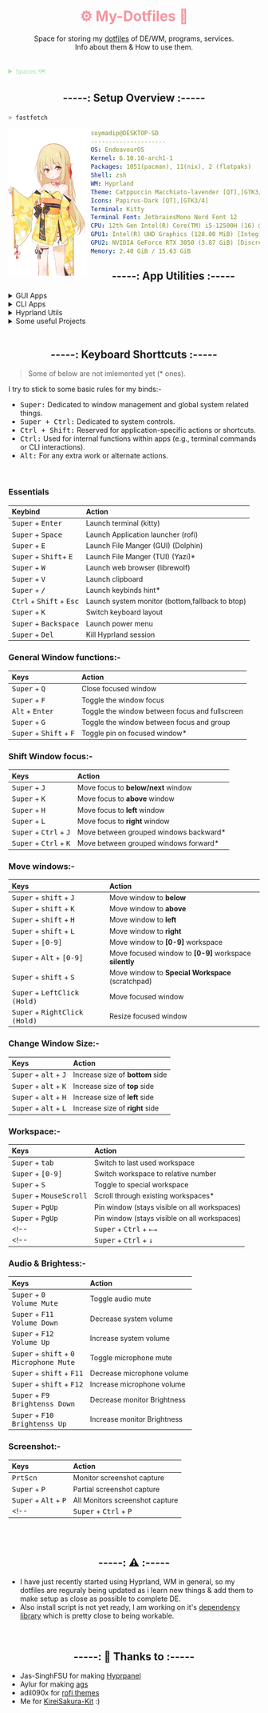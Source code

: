 <!-- -------- Header start --------- -->

<div align = center>
  <h1 style="color:#f594a0">
    ⚙️ My-Dotfiles 🔧 
  </h1>
  <p>Space for storing my <a href="https://wiki.archlinux.org/title/Dotfiles">dotfiles</a> of DE/WM, programs, services.
     <br>
     Info about them & How to use them.
  </p>
</div>

<br>

<details>
  <summary style="color:#a2e3ac">
    <small>Spaces 🗺️</small>
  </summary>

- **💻 dotfiles (current) ⇽**
- [💻 dotfiles (Plasma)][dtfls_plsma]
- [💻 dotfiles (Windows)][dtfls_win]
- [🌐 Website][wbste]
<!-- - [🗜 Home Server][hmsrvr] -->
</details>

[dtfls]:      https://github.com/soymadip/Dotfiles#%EF%B8%8F-my-dotfiles--
[dtfls_plsma]:https://github.com/soymadip/Dotfiles/tree/dotfiles-Plasma#%EF%B8%8F-my-dotfiles-plasma--
[dtfls_win]:  https://github.com/soymadip/Dotfiles/tree/dotfiles-Windows#%EF%B8%8F-my-dotfiles-plasma--
[wbste]:      https://github.com/soymadip/Dotfiles/tree/Website#%EF%B8%8F-my-website--
<!-- [hmsrvr]:     https://github.com/soymadip/Dotfiles/tree/Home-server#%EF%B8%8F-my-home-server-- -->


<!-- -------- Header End --------- -->


<h2 align="center">-----: Setup Overview :-----</h2>

```zsh
> fastfetch
```

<img align="left" src="./src/Assets/neofetch.webp" width="158px" alt="fastfetch avatar"/>

```yaml
 soymadip@DESKTOP-SD 
 ---------------------
 OS: EndeavourOS 
 Kernel: 6.10.10-arch1-1
 Packages: 1051(pacman), 11(nix), 2 (flatpaks)
 Shell: zsh
 WM: Hyprland
 Theme: Catppuccin Macchiato-lavender [QT],[GTK3/4] 
 Icons: Papirus-Dark [QT],[GTK3/4] 
 Terminal: Kitty
 Terminal Font: JetbrainsMono Nerd Font 12
 CPU: 12th Gen Intel(R) Core(TM) i5-12500H (16) @ 4.50 GHz
 GPU1: Intel(R) UHD Graphics (128.00 MiB) [Integrated]
 GPU2: NVIDIA GeForce RTX 3050 (3.87 GiB) [Discrete]
 Memory: 2.40 GiB / 15.63 GiB
```

<!-- ------------------ -->

<h2 align="center">-----: App Utilities :-----</h2>

<details>
  <summary>GUI Apps</summary>

- **[Kitty][kty] --**                               My default *Terminal* App.
- **[Wezterm][wztrm] --**                           Gpu Accelarated *Terminal* with lua as config language.
- **[Dolphin][dlphn] --**                           KDE *File Manager*.
- **[Okular][oklr] --**                             KDE Document Viewer.
- **[KDE Connect][kcnct] --**                       Control your PC from your Android.
- **Disks --**                                      Gnome *Disk utility*.
- **[VS Codium][code] --**                          FOSS Fork of VS Code without **telemetry**.
- **[kate][kte] --**                                KDE IDE 
- **[Obsidian][obsidian] --**                       "Second Brain" for Note Taking.
- **[LibreOffice][lbrofc] --**                      Open Source Office Utility.
- **[LibreWolf][lbrolf] --**                        A custom version of Firefox, focused on privacy, security and freedom.
- **[zen Browser][zen] --**                         web browser built on top of Firefox, focusing on faster, more secure, and beautifully customizable browsing experience. 
- **[Firefox PWA][ffpwa] --**                       Workarround for Firefox's [No PWA support][nfpwa] crap.
- **[Brave][brv] --**                               Chromium based Privacy focused Browser.
- **[MPV Player][mpv] --**                          The Command line video player.
- **[VLC  Media Player][vlc] --**                   Videolan's on-the-go video player.
- **[Spicetify][spctfy]  --**                       Customize Spotify linux client.
- **[Kasts][ksts] --**                              Podcast Player.
- **[64gram][64grm] --**                            Unofficial Telegram client with many customizations.
- **[KeepassXC][kpssxc] --**                        Offline Password manager.
- **[Kvantum][kvntm] --**                           QT & GTK svg theme engine.
- **[NWG look][nwgl] --**                           DE independent gtk theme manager.
- **[NWG Dock Hyprland][nwgd] --**                  DE independent Dock(Hyprland Fork).
- **[OBS Studio][obs] --**                          FOSS software for video recording and live streaming.
- **[rofi][rfi] --**                                Window switcher, application launcher and dmenu replacement.
- **[WebCord][wbcrd] --**                           A Discord and SpaceBar electron based client implemented without Discord API.  
- **[Ktorrent][ktrnt] --**                          Excellent Torrent Client.
- **[CopyQ][cpq] --**                               Clipboard Manager.

</details>


<details>
  <summary>CLI  Apps</summary>

- **[Paru][pru] --**                                AUR helper.
- **[Git][gt] --**                                  The version control system.
- **[LazyGit][lgt] --**                             Nice TUI for git.
- **[zsh][zsh] --**                                 My login Shell
- **[Nu Shell][nushl] --**                          The modern Shell
- **[yazi][yzi] --**                                Terminal file manager.
- **[zathura][zthra] --**                           lightweight document viewer.
- **[NeoVim][nvim] --**                             [Vim][vim] with lua support.
- **[Stow][stw] --**                                Utlity to easily symlink configs.
- **[Yt-dlp][ytdlp]  --**                           Download video from [1000+][ytdlp_sts] websites.
- **[lsd][lsd] --**                                 Rewrite of GNU `ls` with lots of added features like colors, icons etc.
- **[bottom][btm] --**                              A customizable cross-platform process monitor for terminal.
- **[btop++][btp] --**                              System Monitor.
- **[fzf][fzf] --**                                 A command-line fuzzy finder.
- **[Syncthing][sncthnc] --**                       File sync between devices.
- **[fastfetch][fstfth] --**                        Neofetch written in C.
- **[QT5ct][qt5ct] --**                             Qt5 Configuration Tool.
- **[QT6ct][qt6ct] --**                             Qt6 Configuration Tool.
- **[GrimBlast][grmblst] --**                       ScreenShot Utility.

</details>


<details> 
  <summary>Hyprland Utils</summary>

- **[Hyprpicker][hprpkr] --**                       Wayland color picker that does not suck.
- **[Hyprpaper][hprppr] --**                        Wallpaper utility.
- **[HyprPanel][hprpnl] --**                        Community maintained Status Bar based on [ags][ags].
- **[Hypridle][hpridl] --**                         Hyprland screen idle manager.
- **[Hyprlock][hprlck] --**                         Hyprland's GPU-accelerated screen locking utility  

</details>


<details>
  <summary>Some useful Projects</summary>

- **📱 [Waydroid][wydrd] -**                           A container-based approach to boot a full Android system on Linux (alternative to `WSA`).
- **📱 [srccpy][scrpy] -**                             Display and control your Android device.
- **📱 [guiscrcpy][gscrpy] -**                         Open Source GUI based Android Screen Mirroring System.
- **🔤 [NerdFont][nf] -**                              Beautiful Font with icon support.

</details>

<br>
<!-- -------------------------- -->

<h2 align="center">-----: Keyboard Shorttcuts :-----</h2>

> Some of below are not imlemented yet (* ones).

I try to stick to some basic rules for my binds:-

- <kbd>Super:</kbd>                Dedicated to window management and global system related things.
- <kbd>Super + Ctrl:</kbd>         Dedicated to system controls.
- <kbd>Ctrl + Shift:</kbd>         Reserved for application-specific actions or shortcuts.
- <kbd>Ctrl:</kbd>                 Used for internal functions within apps (e.g., terminal commands or CLI interactions).
- <kbd>Alt:</kbd>                  For any extra work or alternate actions.

<br>

### Essentials

| Keybind | Action |
| :---    | :---   |
| <kbd>Super</kbd> + <kbd>Enter</kbd>                   | Launch terminal (kitty)                         |
| <kbd>Super</kbd> + <kbd>Space</kbd>                   | Launch Application launcher (rofi)              |
| <kbd>Super</kbd> + <kbd>E</kbd>                       | Launch File Manger (GUI) (Dolphin)              |
| <kbd>Super</kbd> + <kbd>Shift</kbd>+ <kbd>E</kbd>     | Launch File Manger (TUI) (Yazi)*                |
| <kbd>Super</kbd> + <kbd>W</kbd>                       | Launch web browser (librewolf)                  |
| <kbd>Super</kbd> + <kbd>V</kbd>                       | Launch clipboard                                |
| <kbd>Super</kbd> + <kbd>/</kbd>                       | Launch keybinds hint*                           |
| <kbd>Ctrl</kbd> + <kbd>Shift</kbd> + <kbd>Esc</kbd>   | Launch system monitor (bottom,fallback to btop) |
| <kbd>Super</kbd> + <kbd>K</kbd>                       | Switch keyboard layout                          |
| <kbd>Super</kbd> + <kbd>Backspace</kbd>               | Launch power menu                               |
| <kbd>Super</kbd> + <kbd>Del</kbd>                     | Kill Hyprland session                           |


### General Window functions:-

| Keys | Action |
| :--- | :--- |
| <kbd>Super</kbd> + <kbd>Q</kbd>                    | Close focused window                           |
| <kbd>Super</kbd> + <kbd>F</kbd>                    | Toggle the window focus                        |
| <kbd>Alt</kbd> + <kbd>Enter</kbd>                  | Toggle the window between focus and fullscreen |
| <kbd>Super</kbd> + <kbd>G</kbd>                    | Toggle the window between focus and group      |
| <kbd>Super</kbd> + <kbd>Shift</kbd> + <kbd>F</kbd> | Toggle pin on focused window*                  |

### Shift Window focus:-

| Keys | Action |
| :--- | :--- |
| <kbd>Super</kbd> + <kbd>J</kbd>                   | Move focus to __below/next__ window    |
| <kbd>Super</kbd> + <kbd>K</kbd>                   | Move focus to __above__ window         |
| <kbd>Super</kbd> + <kbd>H</kbd>                   | Move focus to __left__ window          |
| <kbd>Super</kbd> + <kbd>L</kbd>                   | Move focus to __right__ window         |
| <kbd>Super</kbd> + <kbd>Ctrl</kbd> + <kbd>J</kbd> | Move between grouped windows backward* |
| <kbd>Super</kbd> + <kbd>Ctrl</kbd> + <kbd>K</kbd> | Move between grouped windows forward*  |


### Move windows:- 

| Keys | Action |
| :--- | :--- |
| <kbd>Super</kbd> + <kbd>shift</kbd> + <kbd>J</kbd>   | Move window to __below__                                |
| <kbd>Super</kbd> + <kbd>shift</kbd> + <kbd>K</kbd>   | Move window to __above__                                |
| <kbd>Super</kbd> + <kbd>shift</kbd> + <kbd>H</kbd>   | Move window to __left__                                 |
| <kbd>Super</kbd> + <kbd>shift</kbd> + <kbd>L</kbd>   | Move window to __right__                                |
| <kbd>Super</kbd> + <kbd>[0-9]</kbd>                  | Move window to __[0-9]__ workspace                      |
| <kbd>Super</kbd> + <kbd>Alt</kbd> + <kbd>[0-9]</kbd> | Move focused window to  __[0-9]__ workspace __silently__|
| <kbd>Super</kbd> + <kbd>shift</kbd> + <kbd>S</kbd>   | Move window to __Special Workspace__ (scratchpad)       |
| <kbd>Super</kbd> + <kbd>LeftClick (Hold)</kbd>       | Move focused window                                     |
| <kbd>Super</kbd> + <kbd>RightClick (Hold)</kbd>      | Resize focused window                                   |


### Change Window Size:-

| Keys | Action |
| :--- | :--- |
| <kbd>Super</kbd> +  <kbd>alt</kbd> + <kbd>J</kbd> | Increase size of __bottom__ side |
| <kbd>Super</kbd> +  <kbd>alt</kbd> + <kbd>K</kbd> | Increase size of __top__ side    |
| <kbd>Super</kbd> +  <kbd>alt</kbd> + <kbd>H</kbd> | Increase size of __left__  side  |
| <kbd>Super</kbd> +  <kbd>alt</kbd> + <kbd>L</kbd> | Increase size of __right__  side |


### Workspace:-

| Keys | Action |
| :--- | :--- |
| <kbd>Super</kbd> + <kbd>tab</kbd>         | Switch to last used workspace               |
| <kbd>Super</kbd> + <kbd>[0-9]</kbd>       | Switch workspace to relative number         |
| <kbd>Super</kbd> + <kbd>S</kbd>           | Toggle to special workspace                 |
| <kbd>Super</kbd> + <kbd>MouseScroll</kbd> | Scroll through existing workspaces*         |
| <kbd>Super</kbd> + <kbd>PgUp</kbd>        | Pin window (stays visible on all workspaces)|
| <kbd>Super</kbd> + <kbd>PgUp</kbd>        | Pin window (stays visible on all workspaces)|
<!-- | <kbd>Super</kbd> + <kbd>Ctrl</kbd> + <kbd>←</kbd><kbd>→</kbd> | Switch workspaces to a relative workspace | -->
<!-- | <kbd>Super</kbd> + <kbd>Ctrl</kbd> + <kbd>↓</kbd> | Move to the first empty workspace | -->


### Audio & Brightess:-

| Keys | Action |
| :--- | :--- |
| <kbd>Super</kbd> + <kbd>0</kbd><br><kbd>Volume Mute</kbd>                           | Toggle audio mute           |
| <kbd>Super</kbd> + <kbd>F11</kbd><br><kbd>Volume Down</kbd>                         | Decrease system volume      |
| <kbd>Super</kbd> + <kbd>F12</kbd><br><kbd>Volume Up</kbd>                           | Increase system volume      |
| <kbd>Super</kbd> + <kbd>shift</kbd> + <kbd>0</kbd><br><kbd>Microphone Mute</kbd>    | Toggle microphone mute      |
| <kbd>Super</kbd> + <kbd>shift</kbd> + <kbd>F11</kbd>                                | Decrease microphone volume  |
| <kbd>Super</kbd> + <kbd>shift</kbd> + <kbd>F12</kbd>                                | Increase microphone volume  |
| <kbd>Super</kbd> + <kbd>F9</kbd><br><kbd>Brightenss Down</kbd>                      | Decrease monitor Brightness |
| <kbd>Super</kbd> + <kbd>F10</kbd><br><kbd>Brightenss Up</kbd>                       | Increase monitor Brightness |



### Screenshot:-

| Keys | Action |
| :--- | :--- |
| <kbd>PrtScn</kbd>                                 | Monitor screenshot capture     |
| <kbd>Super</kbd> + <kbd>P</kbd>                   | Partial screenshot capture     |
| <kbd>Super</kbd> + <kbd>Alt</kbd> + <kbd>P</kbd>  | All Monitors screenshot capture|
<!-- | <kbd>Super</kbd> + <kbd>Ctrl</kbd> + <kbd>P</kbd> | Partial screenshot capture| -->


<!-- ### Misc:- -->
<!-- | <kbd>Super</kbd> + <kbd>Alt</kbd> + <kbd>G</kbd> | Disable hypr effects for gamemode | -->
<!-- | <kbd>Super</kbd> + <kbd>Alt</kbd> + <kbd>→</kbd><kbd>←</kbd> | Cycle wallpaper | -->
<!-- | <kbd>Super</kbd> + <kbd>Shift</kbd> + <kbd>T</kbd> | Launch theme select menu (rofi) | -->
<!-- | <kbd>Super</kbd> + <kbd>Shift</kbd> + <kbd>A</kbd> | Launch style select menu (rofi) | -->
<!-- | <kbd>Super</kbd> + <kbd>Shift</kbd> + <kbd>W</kbd> | Launch wallpaper select menu (rofi) | -->
<!-- | <kbd>Super</kbd> + <kbd>←</kbd><kbd>→</kbd><kbd>↑</kbd><kbd>↓</kbd> | | -->
<!-- | <kbd>Alt</kbd> + <kbd>Tab</kbd> |  | -->
<!-- | <kbd>Super</kbd> + <kbd>Shift</kbd> + <kbd>Ctrl</kbd> + <kbd>←</kbd><kbd>→</kbd><kbd>↑</kbd><kbd>↓</kbd> | Move focused window (tiled/floating) around the current workspace | -->
<!-- | <kbd>Super</kbd> + <kbd>J</kbd> | Toggle focused window split | -->

</br></br>

<h2 align="center">-----: ⚠️ :-----</h2>

- I have just recently started using Hyprland, WM in general, so my dotfiles are reguraly being updated as i learn new things & add them to make setup as close as possible to complete DE. 
- Also install script is not yet ready, I am working on it's [dependency library][kskt] which is pretty close to being workable.



</br>

<h2 align="center">-----: 🙏 Thanks to :-----</h2>

- Jas-SinghFSU for making [Hyprpanel][hprpnll]
- Aylur for making [ags][agsl]
- adil090x for [rofi themes][rfil]
- Me for [KireiSakura-Kit][kskt] :)



</br></br>


<!-- ___________________LINKS___________________ -->

[kskt]:       https://github.com/soymadip/KireiSakura-Kit
[hprpnll]:    https://github.com/Jas-SinghFSU/HyprPanel
[agsl]:       https://github.com/Aylur/ags
[rfil]:       https://github.com/adi1090x/rofi

[ags]:        .config/ags
[64grm]:      .local/share/64Gram/
[btm]:        .config/bottom
[brv]:        .config/BraveSoftware/Brave-Browser/
[btp]:        .config/btop
[code]:       .config/Code/
[cpq]:        .config/copyq/
[dlphn]:      .config/dolphinrc
[fstfth]:     .config/fastfetch
[ffpwa]:      .local/share/firefox\PWA
[fzf]:        https://github.com/junegunn/fzf
[grmblst]:    https://github.com/hyprwm/contrib/blob/main/grimblast
[gscrpy]:     https://github.com/srevinsaju/guiscrcpy
[gt]:         .config/git
[hprpkr]:     .config/hypr/hyprpicker.conf
[hprppr]:     .config/hypr/hyprpaper.conf
[hprpnl]:     .config/ags
[hpridl]:     .config/hypr/hypridle.conf
[hprlck]:     .config/hypr/hyprlock.conf
[lgt]:        .config/lazygit
[kte]:        .config/katerc
[ksts]:       .local/share/kasts
[kcnct]:      https://kdeconnect.kde.org/
[kty]:        .config/kitty/
[ktrnt]:      .config/ktorrentrc
[kpssxc]:     .config/keepassxc/
[kvntm]:      .config/Kvantum/
[lbrolf]:     .librewolf
[lbrofc]:     .config/libreoffice/4/user
[lsd]:        .config/lsd
[mpv]:        .config/mpv/
[nf]:         https://www.nerdfonts.com/
[nfpwa]:      https://9to5google.com/2021/01/27/firefox-discontinues-work-pwa-desktop/
[nvim]:       .config/nvim/
[nushl]:      .config/nushell
[nwgl]:       .config/nwg-look/
[nwgd]:       .config/nwg-dock-hyprland/
[obsidian]:   https://obsidian.md
[obs]:        .config/obs-studio/
[oklr]:       .config/okularrc
[pru]:        .config/paru
[qt5ct]:      .config/qt5ct/
[qt6ct]:      .config/qt6ct/
[scrpy]:      https://github.com/Genymobile/scrcpy
[rfi]:        .config/rofi/
[sncthnc]:    https://syncthing.net/
[spctfy]:     .config/Spicetify/
[stw]:        https://www.gnu.org/software/stow/manual/stow.html
[vim]:        https://en.wikipedia.org/wiki/Vim_(text_editor)
[vlc]:        .config/vlc/
[wbcrd]:      .config/WebCord/
[wydrd]:      https://waydro.id/
[wztrm]:      .config/wezterm
[ytdlp]:      https://github.com/yt-dlp/yt-dlp
[ytdlp_sts]:  https://github.com/yt-dlp/yt-dlp/blob/master/supportedsites.md
[yzi]:        .config/yazi/
[zen]:        .zen/
[zsh]:        .congig/zsh
[zthra]:      .config/zathura/zathurarc